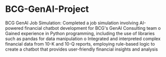 # BCG-GenAI-Project
BCG GenAI Job Simulation: Completed a job simulation involving AI-powered financial chatbot development for BCG's GenAI
Consulting team
o Gained experience in Python programming, including the use of libraries such as pandas for data manipulation
o Integrated and interpreted complex financial data from 10-K and 10-Q reports, employing rule-based logic to create a chatbot that
provides user-friendly financial insights and analysis
